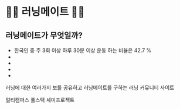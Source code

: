 # 🏃‍♂ 러닝메이트 🏃‍♀

## 러닝메이트가 무엇일까?
- 한국인 중 주 3회 이상 하루 30분 이상 운동 하는 비율은 42.7 %
- 
- 
- 
- 
러닝에 대한 여러가지  보를 공유하고
러닝메이트를 구하는 러닝 커뮤니티 사이트


멀티캠퍼스 풀스택 세미프로젝트 
